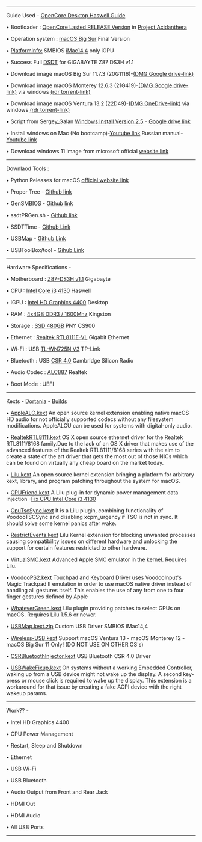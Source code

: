 _________________________________________________________________________________________________________________________________________________

Guide Used - [OpenCore Desktop Haswell Guide](https://dortania.github.io/OpenCore-Install-Guide/config.plist/haswell.html)

• Bootloader : [OpenCore Lasted RELEASE Version](https://github.com/acidanthera/OpenCorePkg) in [Project Acidanthera](https://github.com/orgs/acidanthera/repositories)

• Operation system : [macOS Big Sur](https://www.apple.com/newsroom/2020/11/macos-big-sur-is-here/) Final Version

• [PlatformInfo:](https://dortania.github.io/OpenCore-Install-Guide/config.plist/haswell.html#platforminfo) SMBIOS [iMac14,4](https://support.apple.com/kb/SP701?locale=ru_RU) only iGPU

• Success Full [DSDT](https://github.com/So1jon/Gigabayte-Z87-DS3H-Intel-Core-i3-4130-Intel-HD-Graphics-4400/files/10581093/DSDT_GIGABAYTE-Z87-DS3H_Intel-Core-i3-4130.zip) for GIGABAYTE Z87 DS3H v1.1

• Download image macOS Big Sur 11.7.3 (20G1116)-[(DMG Google drive-link)](https://drive.google.com/file/d/1gf-_WaHfuZsU3s7fEJiKCmjg0w-LTiOB/view?usp=share_link)

• Download image macOS Monterey 12.6.3 (21G419)-[(DMG Google drive-link)](https://drive.google.com/file/d/1wNvONhKAopXCp-OM6k9Cd1-amjXIZhn4/view?usp=share_link) via windows [(rdr torrent-link)](https://rutracker.org/forum/viewtopic.php?t=6066530)

• Download image macOS Ventura 13.2 (22D49)-[(DMG OneDrive-link)](https://79mac-my.sharepoint.com/:u:/g/personal/7_79mac_onmicrosoft_com/EVAJTSfBTjRMt56kn9s23S8B8VV8VteoNq-cCxD39_u6CA?e=MfOfLo) via windows [(rdr torrent-link)](https://rutracker.org/forum/viewtopic.php?t=6223477)

• Script from Sergey_Galan  [Windows Install Version 2.5](https://i.applelife.ru/2021/11/493507_Windows_Install_5.7.zip) - [Google drive link](https://drive.google.com/file/d/1m29LIGJOVr4UV2RkyqeOZkMV6XzFKhqJ/view) 

• Install windows on Mac (No bootcamp)-[Youtube link](https://youtu.be/3_h9yOvrAKc) Russian manual-[Youtube link](https://youtu.be/5pBLnKHz6c0)

• Download windows 11 image from microsoft official [website link](https://www.microsoft.com/ru-ru/software-download/windows11)

_________________________________________________________________________________________________________________________________________________

Downlaod Tools :

• Python Releases for macOS [official website link](https://www.python.org/downloads/macos/)

• Proper Tree        - [Github link](https://github.com/corpnewt/ProperTree)

• GenSMBIOS          - [Github link](https://github.com/corpnewt/GenSMBIOS)

• ssdtPRGen.sh       - [Github link](https://github.com/Piker-Alpha/ssdtPRGen.sh)

• SSDTTime           - [Github Link](https://github.com/corpnewt/SSDTTime)

• USBMap             - [Github Link](https://github.com/corpnewt/USBMap)

• USBToolBox/tool    - [Gihub Link](https://github.com/USBToolBox/tool)       
_________________________________________________________________________________________________________________________________________________

Hardware Specifications -

• Motherboard : [Z87-DS3H v1.1](https://www.gigabyte.ru/products/page/mb/ga-z87-ds3hrev_11#kf) Gigabayte 

• CPU : [Intel Core i3 4130](https://ark.intel.com/content/www/ru/ru/ark/products/77480/intel-core-i34130-processor-3m-cache-3-40-ghz.html) Haswell
 
• iGPU : [Intel HD Graphics 4400](https://ark.intel.com/content/www/us/en/ark/products/graphics/81497/intel-hd-graphics-4400.html#@Desktop) Desktop

• RAM : [4x4GB DDR3 / 1600Mhz](https://www.kingston.com/dataSheets/KVR16N11S8_4.pdf) Kingston
 
• Storage : [SSD 480GB](https://www.pny.com.tw/en/products-detail/CS900-2-point-5-SSD/) PNY CS900 
 
• Ethernet : [Realtek RTL8111E-VL](https://4ip.info/files/attachments/RTL8111E.pdf) Gigabit Ethernet
 
• Wi-Fi : USB [TL-WN725N V3](https://www.tp-link.com/us/support/download/tl-wn725n/) TP-Link 

• Bluetooth : USB [CSR 4.0](https://russian.alibaba.com/p-detail/Universal-1600104012497.html?spm=a2700.7724857.0.0.eaefdcc1UmOoT3) Cambridge Silicon Radio
 
• Audio Codec : [ALC887](http://www.chipset-ic.com/datasheet/ALC887.pdf) Realtek 
 
• Boot Mode : UEFI

_________________________________________________________________________________________________________________________________________________


Kexts - [Dortania](https://dortania.github.io) - [Builds](https://dortania.github.io/builds/) 


• [AppleALC.kext](https://github.com/acidanthera/AppleALC) An open source kernel extension enabling native macOS HD audio for not officially supported codecs without any filesystem modifications. AppleALCU can be used for systems with digital-only audio.

• [RealtekRTL8111.kext](https://github.com/Mieze/RTL8111_driver_for_OS_X/releases) OS X open source ethernet driver for the Realtek RTL8111/8168 family.Due to the lack of an OS X driver that makes use of the advanced features of the Realtek RTL81111/8168 series with the aim to create a state of the art driver that gets the most out of those NICs which can be found on virtually any cheap board on the market today.

• [Lilu.kext](https://github.com/acidanthera/Lilu) An open source kernel extension bringing a platform for arbitrary kext, library, and program patching throughout the system for macOS.

• [CPUFriend.kext](https://github.com/acidanthera/CPUFriend) A Lilu plug-in for dynamic power management data injection -[Fix CPU Intel Core i3 4130](https://github.com/So1jon/Gigabayte-Z87-DS3H-Intel-Core-i3-4130-Intel-HD-Graphics-4400/files/9784489/CPU_Fix.zip)

• [CpuTscSync.kext](https://github.com/acidanthera/CpuTscSync) It is a Lilu plugin, combining functionality of VoodooTSCSync and disabling xcpm_urgency if TSC is not in sync. It should solve some kernel panics after wake.

• [RestrictEvents.kext](https://github.com/acidanthera/RestrictEvents) Lilu Kernel extension for blocking unwanted processes causing compatibility issues on different hardware and unlocking the support for certain features restricted to other hardware.

• [VirtualSMC.kext](https://github.com/acidanthera/VirtualSMC)  Advanced Apple SMC emulator in the kernel. Requires Lilu.

• [VoodooPS2.kext](https://github.com/acidanthera/VoodooPS2) Touchpad and Keyboard Driver uses VoodooInput's Magic Trackpad II emulation in order to use macOS native driver instead of handling all gestures itself. This enables the use of any from one to four finger gestures defined by Apple

• [WhateverGreen.kext](https://github.com/acidanthera/WhateverGreen) Lilu plugin providing patches to select GPUs on macOS. Requires Lilu 1.5.6 or newer.

• [USBMap.kext.zip](https://github.com/So1jon/Gigabayte-Z87-DS3H-Intel-Core-i3-4130-Intel-HD-Graphics-4400/files/10427360/USBMap.kext.zip) Custom USB Driver SMBIOS iMac14,4

• [Wireless-USB.kext](https://github.com/chris1111/Wireless-USB-Big-Sur-Adapter) Support macOS Ventura 13 - macOS Monterey 12 - macOS Big Sur 11 Only! (DO NOT USE ON OTHER OS's)

• [CSRBluetoothInjector.kext](https://github.com/So1jon/Gigabayte-Z87-DS3H-Intel-Core-i3-4130-Intel-HD-Graphics-4400/files/9784693/CSRBluetoothInjector.kext.zip) USB Bluetooth CSR 4.0 Driver

• [USBWakeFixup.kext](https://github.com/osy/USBWakeFixup) On systems without a working Embedded Controller, waking up from a USB device might not wake up the display. A second key-press or mouse click is required to wake up the display. This extension is a workaround for that issue by creating a fake ACPI device with the right wakeup params.

_________________________________________________________________________________________________________________________________________________
 

Work?? -

• Intel HD Graphics 4400 

• CPU Power Management 

• Restart, Sleep and Shutdown 

• Ethernet 

• USB Wi-Fi 

• USB Bluetooth 

• Audio Output from Front and Rear Jack 

• HDMI Out
 
• HDMI Audio 

• All USB Ports

_________________________________________________________________________________________________________________________________________________
